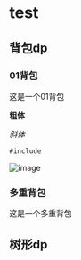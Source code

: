 # test
## 背包dp
### 01背包
这是一个01背包

**粗体**

*斜体*
```
#include
```
![image](https://user-images.githubusercontent.com/50770490/117570275-fd6d2300-b0fb-11eb-966d-cb3f687875ec.png)

### 多重背包
这是一个多重背包
## 树形dp

